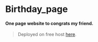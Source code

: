 # Birthday_page

#### One page website to congrats my friend.
> Deployed on free host [here](https://happy-20-sveta.herokuapp.com/).
